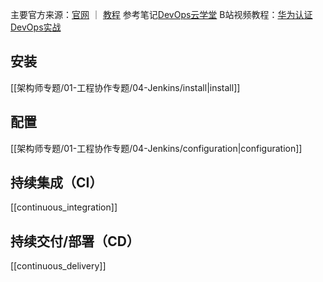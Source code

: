 主要官方来源：[官网](https://www.jenkins.io/zh/) ｜ [教程](https://www.jenkins.io/zh/doc/tutorials/)
参考笔记[DevOps云学堂](https://www.yuque.com/devopsgroup)
B站视频教程：[华为认证DevOps实战](https://www.bilibili.com/video/BV1QS7HzgETB/)
## 安装
[[架构师专题/01-工程协作专题/04-Jenkins/install|install]]
## 配置
[[架构师专题/01-工程协作专题/04-Jenkins/configuration|configuration]]
## 持续集成（CI）
[[continuous_integration]]
## 持续交付/部署（CD）
[[continuous_delivery]]